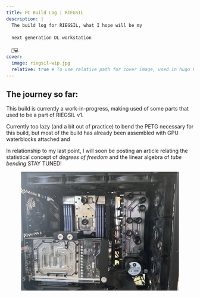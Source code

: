 ```yaml
---
title: PC Build Log | RIEGSIL
description: |
  The build log for RIEGSIL, what I hope will be my

  next generation DL workstation

  🤖💻
cover:
  image: riegsil-wip.jpg
  relative: true # To use relative path for cover image, used in hugo Page-bundles
---
```


## The journey so far:

This build is currently a work-in-progress, making used of some parts that used to be a part of RIEGSIL v1.

Currently too lazy (and a bit out of practice) to bend the PETG necessary for this build, but most of the build has already been assembled with GPU waterblocks attached and  

In relationship to my last point, I will soon be posting an article relating the statistical concept of *degrees of freedom* and the linear algebra of *tube bending* STAY TUNED!

<figure>
    <img src="riegsil-wip.jpg">
</figure>